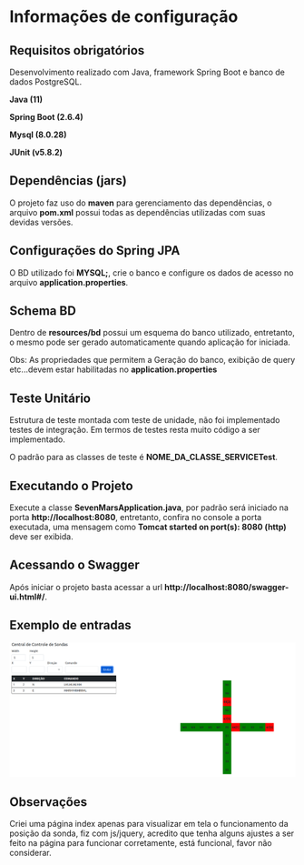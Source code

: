 # Informações de configuração

## Requisitos obrigatórios
Desenvolvimento realizado com Java, framework Spring Boot e banco de dados PostgreSQL.

**Java        (11)**

**Spring Boot (2.6.4)**

**Mysql  (8.0.28)**

**JUnit  (v5.8.2)**

## Dependências (jars)
O projeto faz uso do **maven** para gerenciamento das dependências, o arquivo **pom.xml** possui todas
as dependências utilizadas com suas devidas versões.

## Configurações do Spring JPA
O BD utilizado foi **MYSQL;**, crie o banco e configure os dados de acesso no arquivo **application.properties**.

## Schema BD
Dentro de **resources/bd** possui um esquema do banco utilizado, entretanto, o mesmo pode ser gerado automaticamente quando aplicação for iniciada.

Obs: As propriedades que permitem a Geração do banco, exibição de query etc...devem estar habilitadas no **application.properties**

## Teste Unitário
Estrutura de teste montada com teste de unidade, não foi implementado testes de integração. Em termos de testes resta muito código a ser implementado.

O padrão para as classes de teste é **NOME_DA_CLASSE_SERVICETest**.

## Executando o Projeto
Execute a classe **SevenMarsApplication.java**, por padrão será iniciado na porta **http://localhost:8080**, entretanto, confira no console a porta executada, uma mensagem como **Tomcat started on port(s): 8080 (http)** deve ser exibida.

## Acessando o Swagger
Após iniciar o projeto basta acessar a url **http://localhost:8080/swagger-ui.html#/**.

## Exemplo de entradas
![img.png](img.png)

## Observações
Criei uma página index apenas para visualizar em tela o funcionamento da posição da sonda, 
fiz com js/jquery, acredito que tenha alguns ajustes a ser feito na página para funcionar corretamente, 
está funcional, favor não considerar. 
